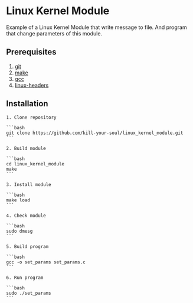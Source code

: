 # Linux Kernel Module 

Example of a Linux Kernel Module that write message to file. And program that change parameters of this module.

## Prerequisites
1. [git](https://git-scm.com/)
2. [make](https://www.gnu.org/software/make/)
3. [gcc](https://gcc.gnu.org/)
4. [linux-headers](https://www.kernel.org/doc/html/latest/admin-guide/kernel-parameters.html)

## Installation
    1. Clone repository
    
    ```bash
    git clone https://github.com/kill-your-soul/linux_kernel_module.git
    ```

    2. Build module

    ```bash
    cd linux_kernel_module
    make
    ```

    3. Install module

    ```bash
    make load
    ```

    4. Check module

    ```bash
    sudo dmesg
    ```

    5. Build program

    ```bash
    gcc -o set_params set_params.c
    ```

    6. Run program

    ```bash
    sudo ./set_params
    ```

    